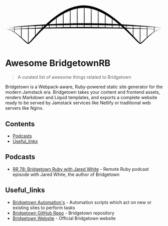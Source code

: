 <svg width="100%" height="100%" viewBox="0 0 2261 589" version="1.1" xmlns="http://www.w3.org/2000/svg" xmlns:xlink="http://www.w3.org/1999/xlink" xml:space="preserve" xmlns:serif="http://www.serif.com/" style="fill-rule:evenodd;clip-rule:evenodd;stroke-linejoin:round;stroke-miterlimit:2;"><g transform="matrix(1,0,0,1,-169.817,-343.833)"><g transform="matrix(1,0,0,1,0,2.05086)"><path d="M199.989,700.467C231.712,701.802 266.106,718.293 299.955,741.362C358.615,781.34 415.512,841.048 453.954,876.223C474.926,895.413 491.582,906.876 500.172,906.793C506.773,906.728 524.299,892.16 549.222,865.93C619.598,791.862 763.563,626.953 940.949,511.512C1050.61,440.149 1173.02,387.225 1299.78,389.661C1421.5,390.494 1543.52,446.408 1654.7,519.499C1830.26,634.91 1978.54,794.702 2050.43,866.793C2075.98,892.407 2093.64,906.67 2099.68,906.847C2108.72,907.112 2125.32,895.473 2145.98,875.864C2183.84,839.935 2239.57,778.858 2298.84,738.933C2332.29,716.398 2366.84,700.61 2400,700C2366.55,699.286 2331.06,713.811 2296.46,735.251C2235.43,773.068 2177.28,832.411 2137.97,867.111C2120.42,882.6 2107.74,893.636 2100.32,893.153C2099.01,893.067 2097.32,891.075 2094.41,888.622C2086.83,882.218 2075.89,870.854 2061.81,855.804C1991.54,780.665 1846.99,613.94 1671.94,493.83C1556.68,414.741 1428.08,356.648 1300.22,354.339C1166.91,353.581 1038.08,409.173 924.336,486.546C747.351,606.939 606.825,778.496 537.873,855.459C524.096,870.837 513.32,882.397 505.726,888.826C502.913,891.208 501.222,893.15 499.828,893.207C492.708,893.499 479.809,882.583 461.897,867.249C422.147,833.222 362.881,775.378 302.603,737.327C267.54,715.193 232.151,699.748 200.011,699.533C199.754,699.527 199.54,699.731 199.533,699.989C199.527,700.246 199.731,700.46 199.989,700.467Z"></path></g><g transform="matrix(1,0,0,1,0,-25.0032)"><path d="M200.036,700.354C200.036,700.354 423.691,681.946 749.837,671.44C835.238,668.689 927.645,666.441 1024.92,664.985C1113.16,663.665 1205.38,662.786 1299.98,663.443C1374.99,663.276 1448.62,664.16 1520.02,665.092C1637.33,666.625 1748.6,669.177 1850.12,672.41C2175.26,682.764 2400,700 2400,700C2400,700 2175.91,673.569 1850.94,654.28C1749.39,648.251 1638,642.92 1520.54,639.693C1448.99,637.727 1375.19,636.876 1300.02,636.529C1205.19,636.963 1112.77,638.44 1024.37,641.252C926.966,644.35 834.475,648.801 749.036,653.817C423.033,672.957 199.964,699.646 199.964,699.646C199.769,699.666 199.626,699.84 199.646,700.036C199.666,700.231 199.84,700.374 200.036,700.354Z"></path></g><g transform="matrix(1,0,0,1,0,0.00739747)"><path d="M200.012,700.24C200.012,700.24 423.691,691.596 749.989,687.105C835.361,685.931 927.748,685.012 1025,684.457C1113.21,683.954 1205.41,683.605 1299.99,684.087C1374.98,684.002 1448.59,684.48 1519.98,684.88C1637.26,685.535 1748.51,686.581 1849.99,687.95C2175.26,692.339 2400,700 2400,700C2400,700 2175.48,686.117 1850.27,675.684C1748.78,672.428 1637.49,669.506 1520.16,667.706C1448.73,666.61 1375.06,666.155 1300.01,665.892C1205.35,666.149 1113.08,666.9 1024.82,668.409C927.522,670.073 835.105,672.479 749.718,675.183C423.466,685.514 199.988,699.76 199.988,699.76C199.855,699.767 199.753,699.88 199.76,700.012C199.767,700.145 199.88,700.247 200.012,700.24Z"></path></g><path d="M797.16,600C797.16,600 796.783,608.231 796.466,619.344C796.297,625.252 796.086,631.967 796.056,638.688C796.032,643.978 796.125,649.269 796.243,654.163C796.556,667.178 797.079,677.375 797.079,677.375C797.079,678.987 798.388,680.296 800,680.296C801.612,680.296 802.921,678.987 802.921,677.375C802.921,677.375 803.444,667.178 803.757,654.163C803.875,649.269 803.968,643.978 803.944,638.688C803.914,631.967 803.703,625.252 803.534,619.344C803.217,608.231 802.84,600 802.84,600C802.84,598.433 801.567,597.16 800,597.16C798.433,597.16 797.16,598.433 797.16,600Z"></path><g transform="matrix(1,0,0,1,1000,0)"><path d="M797.16,603.9C797.16,603.9 796.783,611.976 796.466,622.88C796.297,628.677 796.086,635.266 796.056,641.861C796.032,647.052 796.125,652.243 796.243,657.045C796.556,669.817 797.079,679.822 797.079,679.822C797.079,681.434 798.388,682.743 800,682.743C801.612,682.743 802.921,681.434 802.921,679.822C802.921,679.822 803.444,669.817 803.757,657.045C803.875,652.243 803.968,647.052 803.944,641.861C803.914,635.266 803.703,628.677 803.534,622.88C803.217,611.976 802.84,603.9 802.84,603.9C802.84,602.333 801.567,601.06 800,601.06C798.433,601.06 797.16,602.333 797.16,603.9Z"></path></g><g transform="matrix(1,0,0,1,1100,37.9609)"><path d="M797.16,603.9C797.16,603.9 796.783,610.079 796.466,618.435C796.297,622.874 796.086,627.918 796.056,632.969C796.032,636.945 796.125,640.92 796.243,644.597C796.556,654.385 797.079,662.039 797.079,662.039C797.079,663.651 798.388,664.961 800,664.961C801.612,664.961 802.921,663.651 802.921,662.039C802.921,662.039 803.444,654.385 803.757,644.597C803.875,640.92 803.968,636.945 803.944,632.969C803.914,627.918 803.703,622.874 803.534,618.435C803.217,610.079 802.84,603.9 802.84,603.9C802.84,602.333 801.567,601.06 800,601.06C798.433,601.06 797.16,602.333 797.16,603.9Z"></path></g><g transform="matrix(1,0,0,1,-100,34.1382)"><path d="M797.16,603.9C797.16,603.9 796.783,610.079 796.466,618.435C796.297,622.874 796.086,627.918 796.056,632.969C796.032,636.945 796.125,640.92 796.243,644.597C796.556,654.385 797.079,662.039 797.079,662.039C797.079,663.651 798.388,664.961 800,664.961C801.612,664.961 802.921,663.651 802.921,662.039C802.921,662.039 803.444,654.385 803.757,644.597C803.875,640.92 803.968,636.945 803.944,632.969C803.914,627.918 803.703,622.874 803.534,618.435C803.217,610.079 802.84,603.9 802.84,603.9C802.84,602.333 801.567,601.06 800,601.06C798.433,601.06 797.16,602.333 797.16,603.9Z"></path></g><g transform="matrix(1,0,0,1,1200,42.0274)"><path d="M797.16,603.9C797.16,603.9 796.783,620.305 796.466,642.418C796.297,654.182 796.086,667.558 796.056,680.936C796.032,691.471 796.125,702.005 796.243,711.751C796.556,737.648 797.079,757.973 797.079,757.973C797.079,759.585 798.388,760.894 800,760.894C801.612,760.894 802.921,759.585 802.921,757.973C802.921,757.973 803.444,737.648 803.757,711.751C803.875,702.005 803.968,691.471 803.944,680.936C803.914,667.558 803.703,654.182 803.534,642.418C803.217,620.305 802.84,603.9 802.84,603.9C802.84,602.333 801.567,601.06 800,601.06C798.433,601.06 797.16,602.333 797.16,603.9Z"></path></g><g transform="matrix(1,0,0,1,-200,42.0274)"><path d="M797.16,603.9C797.16,603.9 796.783,620.305 796.466,642.418C796.297,654.182 796.086,667.558 796.056,680.936C796.032,691.471 796.125,702.005 796.243,711.751C796.556,737.648 797.079,757.973 797.079,757.973C797.079,759.585 798.388,760.894 800,760.894C801.612,760.894 802.921,759.585 802.921,757.973C802.921,757.973 803.444,737.648 803.757,711.751C803.875,702.005 803.968,691.471 803.944,680.936C803.914,667.558 803.703,654.182 803.534,642.418C803.217,620.305 802.84,603.9 802.84,603.9C802.84,602.333 801.567,601.06 800,601.06C798.433,601.06 797.16,602.333 797.16,603.9Z"></path></g><g transform="matrix(1,0,0,1,1300,49.8242)"><path d="M797.16,603.9C797.16,603.9 796.783,630.126 796.466,665.469C796.297,684.272 796.086,705.654 796.056,727.038C796.032,743.876 796.125,760.714 796.243,776.293C796.556,817.682 797.079,850.176 797.079,850.176C797.079,851.788 798.388,853.097 800,853.097C801.612,853.097 802.921,851.788 802.921,850.176C802.921,850.176 803.444,817.682 803.757,776.293C803.875,760.714 803.968,743.876 803.944,727.038C803.914,705.654 803.703,684.272 803.534,665.469C803.217,630.126 802.84,603.9 802.84,603.9C802.84,602.333 801.567,601.06 800,601.06C798.433,601.06 797.16,602.333 797.16,603.9Z"></path></g><g transform="matrix(1,0,0,1,-300,49.8242)"><path d="M797.16,603.9C797.16,603.9 796.783,630.126 796.466,665.469C796.297,684.272 796.086,705.654 796.056,727.038C796.032,743.876 796.125,760.714 796.243,776.293C796.556,817.682 797.079,850.176 797.079,850.176C797.079,851.788 798.388,853.097 800,853.097C801.612,853.097 802.921,851.788 802.921,850.176C802.921,850.176 803.444,817.682 803.757,776.293C803.875,760.714 803.968,743.876 803.944,727.038C803.914,705.654 803.703,684.272 803.534,665.469C803.217,630.126 802.84,603.9 802.84,603.9C802.84,602.333 801.567,601.06 800,601.06C798.433,601.06 797.16,602.333 797.16,603.9Z"></path></g><g transform="matrix(1,0,0,0.96929,1500,87.5419)"><path d="M797.603,599.393C797.603,599.393 797.39,606.737 797.219,616.64C797.128,621.907 797.015,627.896 797.006,633.887C796.999,638.604 797.066,643.321 797.135,647.685C797.316,659.282 797.588,668.381 797.588,668.381L797.588,670.87L802.412,670.87L802.412,668.381C802.412,668.381 802.684,659.282 802.865,647.685C802.934,643.321 803.001,638.604 802.994,633.887C802.985,627.896 802.872,621.907 802.781,616.64C802.61,606.737 802.397,599.393 802.397,599.393L802.397,596.92L797.603,596.92L797.603,599.393Z"></path></g><g transform="matrix(1,0,0,1.00163,-500,69.6094)"><path d="M797.603,599.393C797.603,599.393 797.39,606.737 797.219,616.64C797.128,621.907 797.015,627.896 797.006,633.887C796.999,638.604 797.066,643.321 797.135,647.685C797.316,659.282 797.588,668.381 797.588,668.381L797.588,670.79L802.412,670.79L802.412,668.381C802.412,668.381 802.684,659.282 802.865,647.685C802.934,643.321 803.001,638.604 802.994,633.887C802.985,627.896 802.872,621.907 802.781,616.64C802.61,606.737 802.397,599.393 802.397,599.393L802.397,597L797.603,597L797.603,599.393Z"></path></g><g transform="matrix(1,0,0,1,1400,49.8242)"><path d="M797.16,611.962C797.16,611.962 796.783,628.56 796.466,650.934C796.297,662.836 796.086,676.369 796.056,689.905C796.032,700.563 796.125,711.221 796.243,721.082C796.556,747.284 797.079,767.848 797.079,767.848C797.079,769.46 798.388,770.769 800,770.769C801.612,770.769 802.921,769.46 802.921,767.848C802.921,767.848 803.444,747.284 803.757,721.082C803.875,711.221 803.968,700.563 803.944,689.905C803.914,676.369 803.703,662.836 803.534,650.934C803.217,628.56 802.84,611.962 802.84,611.962C802.84,610.395 801.567,609.123 800,609.123C798.433,609.123 797.16,610.395 797.16,611.962Z"></path></g><g transform="matrix(1,0,0,1,-400,50.2357)"><path d="M797.16,611.962C797.16,611.962 796.783,628.56 796.466,650.934C796.297,662.836 796.086,676.369 796.056,689.905C796.032,700.563 796.125,711.221 796.243,721.082C796.556,747.284 797.079,767.848 797.079,767.848C797.079,769.46 798.388,770.769 800,770.769C801.612,770.769 802.921,769.46 802.921,767.848C802.921,767.848 803.444,747.284 803.757,721.082C803.875,711.221 803.968,700.563 803.944,689.905C803.914,676.369 803.703,662.836 803.534,650.934C803.217,628.56 802.84,611.962 802.84,611.962C802.84,610.395 801.567,609.123 800,609.123C798.433,609.123 797.16,610.395 797.16,611.962Z"></path></g><g transform="matrix(1,0,0,1,100,-2.70032)"><path d="M797.16,525.531C797.16,525.531 796.783,541.698 796.466,563.492C796.297,575.086 796.086,588.268 796.056,601.453C796.032,611.835 796.125,622.217 796.243,631.822C796.556,657.345 797.079,677.375 797.079,677.375C797.079,678.987 798.388,680.296 800,680.296C801.612,680.296 802.921,678.987 802.921,677.375C802.921,677.375 803.444,657.345 803.757,631.822C803.875,622.217 803.968,611.835 803.944,601.453C803.914,588.268 803.703,575.086 803.534,563.492C803.217,541.698 802.84,525.531 802.84,525.531C802.84,523.964 801.567,522.691 800,522.691C798.433,522.691 797.16,523.964 797.16,525.531Z"></path></g><g transform="matrix(1,0,0,1,900,2.44672)"><path d="M797.16,525.531C797.16,525.531 796.783,541.698 796.466,563.492C796.297,575.086 796.086,588.268 796.056,601.453C796.032,611.835 796.125,622.217 796.243,631.822C796.556,657.345 797.079,677.375 797.079,677.375C797.079,678.987 798.388,680.296 800,680.296C801.612,680.296 802.921,678.987 802.921,677.375C802.921,677.375 803.444,657.345 803.757,631.822C803.875,622.217 803.968,611.835 803.944,601.453C803.914,588.268 803.703,575.086 803.534,563.492C803.217,541.698 802.84,525.531 802.84,525.531C802.84,523.964 801.567,522.691 800,522.691C798.433,522.691 797.16,523.964 797.16,525.531Z"></path></g><g transform="matrix(1,0,0,1,200,-61.9816)"><path d="M797.16,525.531C797.16,525.531 796.783,548.014 796.466,578.312C796.297,594.432 796.086,612.762 796.056,631.094C796.032,645.529 796.125,659.964 796.243,673.319C796.556,708.802 797.079,736.656 797.079,736.656C797.079,738.269 798.388,739.578 800,739.578C801.612,739.578 802.921,738.269 802.921,736.656C802.921,736.656 803.444,708.802 803.757,673.319C803.875,659.964 803.968,645.529 803.944,631.094C803.914,612.762 803.703,594.432 803.534,578.312C803.217,548.014 802.84,525.531 802.84,525.531C802.84,523.964 801.567,522.691 800,522.691C798.433,522.691 797.16,523.964 797.16,525.531Z"></path></g><g transform="matrix(1,0,0,1,800,-61.9816)"><path d="M797.16,525.531C797.16,525.531 796.783,548.014 796.466,578.312C796.297,594.432 796.086,612.762 796.056,631.094C796.032,645.529 796.125,659.964 796.243,673.319C796.556,708.802 797.079,736.656 797.079,736.656C797.079,738.269 798.388,739.578 800,739.578C801.612,739.578 802.921,738.269 802.921,736.656C802.921,736.656 803.444,708.802 803.757,673.319C803.875,659.964 803.968,645.529 803.944,631.094C803.914,612.762 803.703,594.432 803.534,578.312C803.217,548.014 802.84,525.531 802.84,525.531C802.84,523.964 801.567,522.691 800,522.691C798.433,522.691 797.16,523.964 797.16,525.531Z"></path></g><g transform="matrix(1,0,0,1,300,-108.263)"><path d="M797.16,525.531C797.16,525.531 796.783,552.943 796.466,589.883C796.297,609.536 796.086,631.884 796.056,654.234C796.032,671.834 796.125,689.433 796.243,705.715C796.556,748.975 797.079,782.938 797.079,782.938C797.079,784.55 798.388,785.859 800,785.859C801.612,785.859 802.921,784.55 802.921,782.937C802.921,782.937 803.444,748.975 803.757,705.715C803.875,689.433 803.968,671.834 803.944,654.234C803.914,631.884 803.703,609.536 803.534,589.883C803.217,552.943 802.84,525.531 802.84,525.531C802.84,523.964 801.567,522.691 800,522.691C798.433,522.691 797.16,523.964 797.16,525.531Z"></path></g><g transform="matrix(1,0,0,1,700,-108.263)"><path d="M797.16,525.531C797.16,525.531 796.783,552.943 796.466,589.883C796.297,609.536 796.086,631.884 796.056,654.234C796.032,671.834 796.125,689.433 796.243,705.715C796.556,748.975 797.079,782.938 797.079,782.938C797.079,784.55 798.388,785.859 800,785.859C801.612,785.859 802.921,784.55 802.921,782.938C802.921,782.938 803.444,748.975 803.757,705.715C803.875,689.433 803.968,671.834 803.944,654.234C803.914,631.884 803.703,609.536 803.534,589.883C803.217,552.943 802.84,525.531 802.84,525.531C802.84,523.964 801.567,522.691 800,522.691C798.433,522.691 797.16,523.964 797.16,525.531Z"></path></g><g transform="matrix(1,0,0,1,400,-144.25)"><path d="M797.16,525.531C797.16,525.531 796.783,556.777 796.466,598.88C796.297,621.281 796.086,646.754 796.056,672.228C796.032,692.288 796.125,712.347 796.243,730.906C796.556,780.213 797.079,818.925 797.079,818.925C797.079,820.537 798.388,821.846 800,821.846C801.612,821.846 802.921,820.537 802.921,818.925C802.921,818.925 803.444,780.213 803.757,730.906C803.875,712.347 803.968,692.288 803.944,672.228C803.914,646.754 803.703,621.281 803.534,598.88C803.217,556.777 802.84,525.531 802.84,525.531C802.84,523.964 801.567,522.691 800,522.691C798.433,522.691 797.16,523.964 797.16,525.531Z"></path></g><g transform="matrix(1,0,0,1,600,-144.25)"><path d="M797.16,525.531C797.16,525.531 796.783,556.777 796.466,598.88C796.297,621.281 796.086,646.754 796.056,672.228C796.032,692.288 796.125,712.347 796.243,730.906C796.556,780.213 797.079,818.925 797.079,818.925C797.079,820.537 798.388,821.846 800,821.846C801.612,821.846 802.921,820.537 802.921,818.925C802.921,818.925 803.444,780.213 803.757,730.906C803.875,712.347 803.968,692.288 803.944,672.228C803.914,646.754 803.703,621.281 803.534,598.88C803.217,556.777 802.84,525.531 802.84,525.531C802.84,523.964 801.567,522.691 800,522.691C798.433,522.691 797.16,523.964 797.16,525.531Z"></path></g><g transform="matrix(1,0,0,1,500,-149.397)"><path d="M797.16,525.531C797.16,525.531 796.783,557.325 796.466,600.166C796.297,622.96 796.086,648.88 796.056,674.801C796.032,695.213 796.125,715.625 796.243,734.509C796.556,784.681 797.079,824.072 797.079,824.072C797.079,825.684 798.388,826.993 800,826.993C801.612,826.993 802.921,825.684 802.921,824.072C802.921,824.072 803.444,784.681 803.757,734.509C803.875,715.625 803.968,695.213 803.944,674.801C803.914,648.88 803.703,622.96 803.534,600.166C803.217,557.325 802.84,525.531 802.84,525.531C802.84,523.964 801.567,522.691 800,522.691C798.433,522.691 797.16,523.964 797.16,525.531Z"></path></g></g></svg>

# Awesome BridgetownRB

> A curated list of awesome things related to Bridgetown

Bridgetown is a Webpack-aware, Ruby-powered static site generator for the modern Jamstack era. Bridgetown takes your content and frontend assets, renders Markdown and Liquid templates, and exports a complete website ready to be served by Jamstack services like Netlify or traditional web servers like Nginx.

## Contents

- [Podcasts](#podcasts)
- [Useful_links](#useful_links)

## Podcasts

- [RR 78: Bridgetown Ruby with Jared White](https://remoteruby.transistor.fm/78) - Remote Ruby podcast episode with Jared White, the author of Bridgetown

## Useful_links

- [Bridgetown Automation's](https://github.com/bridgetownrb/automations) - Automation scripts which act on new or existing sites to perform tasks
- [Bridgetown GitHub Repo](https://github.com/bridgetownrb/bridgetown) - Bridgetown repository
- [Bridgetown Website](https://www.bridgetownrb.com) - Official Bridgetown website
